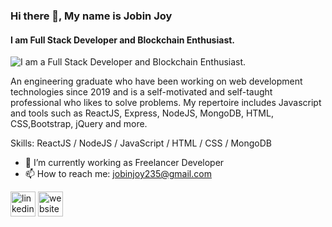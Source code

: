 ### Hi there 👋, My name is Jobin Joy
#### I am Full Stack Developer and Blockchain Enthusiast.
![I am a Full Stack Developer and Blockchain Enthusiast.](https://www.mindinventory.com/blog/wp-content/uploads/2019/11/hire-full-stack-developer-banner.png)

An engineering graduate who have been working on web development technologies since 2019 and is a self-motivated and self-taught professional who likes to solve problems. My repertoire includes Javascript and tools such as ReactJS, Express, NodeJS, MongoDB, HTML, CSS,Bootstrap, jQuery and more.

Skills: ReactJS / NodeJS / JavaScript / HTML / CSS / MongoDB 

- 🔭 I’m currently working as Freelancer Developer 
- 📫 How to reach me: jobinjoy235@gmail.com 

[<img src='https://cdn.jsdelivr.net/npm/simple-icons@3.0.1/icons/linkedin.svg' alt='linkedin' height='40'>](https://www.linkedin.com/in/https://in.linkedin.com/in/jobin0602/) [<img src='https://cdn.jsdelivr.net/npm/simple-icons@3.0.1/icons/icloud.svg' alt='website' height='40'>](https://jobinjoy.netlify.app/)  

